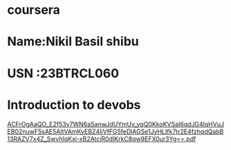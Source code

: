 # coursera
# Name:Nikil Basil shibu
# USN :23BTRCL060
# Introduction to devobs

[ACFrOgAaQO_E2f53y7WN6aSanwJdUYmUv_yqQ0KkoKVSaI6qdJG4lqHVuJEB02nuwF5sAE5AltVAmKyEBZ4IjVfFG5feDlAGSe1JyHLIfk7tr2E4fzhqdQabB13RAZV7x4Z_SwvhIqKxi-xB2AtciR0dIKrkC8qw9EFX0ur3Yg==.pdf](https://github.com/user-attachments/files/17779208/ACFrOgAaQO_E2f53y7WN6aSanwJdUYmUv_yqQ0KkoKVSaI6qdJG4lqHVuJEB02nuwF5sAE5AltVAmKyEBZ4IjVfFG5feDlAGSe1JyHLIfk7tr2E4fzhqdQabB13RAZV7x4Z_SwvhIqKxi-xB2AtciR0dIKrkC8qw9EFX0ur3Yg.pdf)
